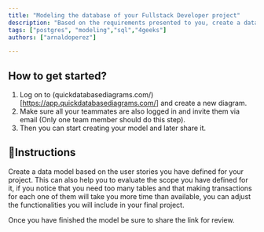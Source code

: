 ```yaml
---
title: "Modeling the database of your Fullstack Developer project"
description: "Based on the requirements presented to you, create a database model that responds to the approach"
tags: ["postgres", "modeling","sql","4geeks"]
authors: ["arnaldoperez"]

---
```


## How to get started?

1. Log on to (quickdatabasediagrams.com/)[https://app.quickdatabasediagrams.com/] and create a new diagram.
2. Make sure all your teammates are also logged in and invite them via email (Only one team member should do this step).
3. Then you can start creating your model and later share it.

## 📝Instructions

Create a data model based on the user stories you have defined for your project. This can also help you to evaluate the scope you have defined for it, if you notice that you need too many tables and that making transactions for each one of them will take you more time than available, you can adjust the functionalities you will include in your final project.

Once you have finished the model be sure to share the link for review.
